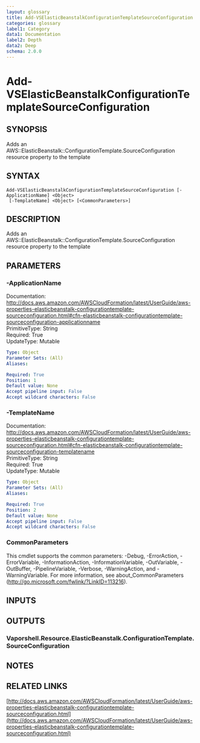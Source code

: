 ```yaml
---
layout: glossary
title: Add-VSElasticBeanstalkConfigurationTemplateSourceConfiguration
categories: glossary
label1: Category
data1: Documentation
label2: Depth
data2: Deep
schema: 2.0.0
---
```


# Add-VSElasticBeanstalkConfigurationTemplateSourceConfiguration

## SYNOPSIS
Adds an AWS::ElasticBeanstalk::ConfigurationTemplate.SourceConfiguration resource property to the template

## SYNTAX

```
Add-VSElasticBeanstalkConfigurationTemplateSourceConfiguration [-ApplicationName] <Object>
 [-TemplateName] <Object> [<CommonParameters>]
```

## DESCRIPTION
Adds an AWS::ElasticBeanstalk::ConfigurationTemplate.SourceConfiguration resource property to the template

## PARAMETERS

### -ApplicationName
Documentation: http://docs.aws.amazon.com/AWSCloudFormation/latest/UserGuide/aws-properties-elasticbeanstalk-configurationtemplate-sourceconfiguration.html#cfn-elasticbeanstalk-configurationtemplate-sourceconfiguration-applicationname    
PrimitiveType: String    
Required: True    
UpdateType: Mutable

```yaml
Type: Object
Parameter Sets: (All)
Aliases:

Required: True
Position: 1
Default value: None
Accept pipeline input: False
Accept wildcard characters: False
```

### -TemplateName
Documentation: http://docs.aws.amazon.com/AWSCloudFormation/latest/UserGuide/aws-properties-elasticbeanstalk-configurationtemplate-sourceconfiguration.html#cfn-elasticbeanstalk-configurationtemplate-sourceconfiguration-templatename    
PrimitiveType: String    
Required: True    
UpdateType: Mutable

```yaml
Type: Object
Parameter Sets: (All)
Aliases:

Required: True
Position: 2
Default value: None
Accept pipeline input: False
Accept wildcard characters: False
```

### CommonParameters
This cmdlet supports the common parameters: -Debug, -ErrorAction, -ErrorVariable, -InformationAction, -InformationVariable, -OutVariable, -OutBuffer, -PipelineVariable, -Verbose, -WarningAction, and -WarningVariable.
For more information, see about_CommonParameters (http://go.microsoft.com/fwlink/?LinkID=113216).

## INPUTS

## OUTPUTS

### Vaporshell.Resource.ElasticBeanstalk.ConfigurationTemplate.SourceConfiguration

## NOTES

## RELATED LINKS

[http://docs.aws.amazon.com/AWSCloudFormation/latest/UserGuide/aws-properties-elasticbeanstalk-configurationtemplate-sourceconfiguration.html](http://docs.aws.amazon.com/AWSCloudFormation/latest/UserGuide/aws-properties-elasticbeanstalk-configurationtemplate-sourceconfiguration.html)

